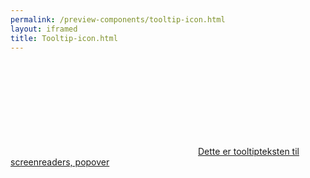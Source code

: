 ```yaml
--- 
permalink: /preview-components/tooltip-icon.html
layout: iframed 
title: Tooltip-icon.html
---
```

<div class="container py-8">
    <a href="javascript:void(0)" class="js-tooltip" role="tooltip"
        title="Dette er en hjælpetekst i en popover"><svg class="icon-svg "  focusable="false" aria-hidden="true" tabindex="-1"><use xlink:href="#help-circle-outline"></use></svg><span
            class="sr-only">Dette er tooltipteksten til screenreaders,
            popover</span></a>
</div>